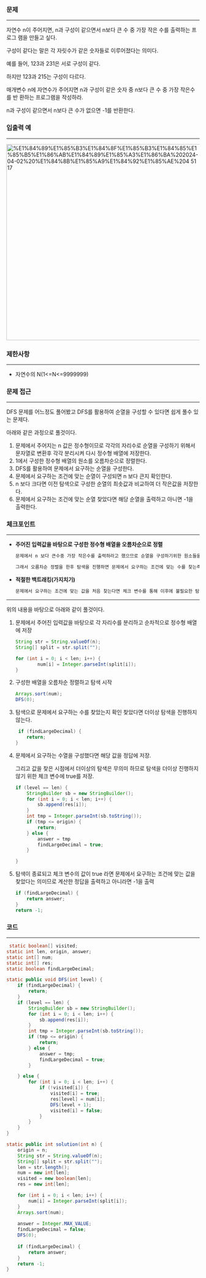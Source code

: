 ### 문제

---

자연수 n이 주어지면, n과 구성이 같으면서 n보다 큰 수 중 가장 작은 수를 출력하는 프로그 램을 만들고 싶다.

구성이 같다는 말은 각 자릿수가 같은 숫자들로 이루어졌다는 의미다.

예를 들어, 123과 231은 서로 구성이 같다.

하지만 123과 215는 구성이 다르다.

매개변수 n에 자연수가 주어지면 n과 구성이 같은 숫자 중 n보다 큰 수 중 가장 작은수를 반 환하는 프로그램을 작성하라.

n과 구성이 같으면서 n보다 큰 수가 없으면 -1를 반환한다.

### 입출력 예

---

<img width="512" alt="%E1%84%89%E1%85%B3%E1%84%8F%E1%85%B3%E1%84%85%E1%85%B5%E1%86%AB%E1%84%89%E1%85%A3%E1%86%BA%202024-04-02%20%E1%84%8B%E1%85%A9%E1%84%92%E1%85%AE%204 51 17" src="https://github.com/runtime-zer0/goorrrng/assets/147473025/00413c47-5f82-4445-87f4-314c7357ce3a">

### 제한사항

---

- 자연수의 N(1<=N<=9999999)

### 문제 접근

---

DFS 문제를 어느정도 풀어봤고 DFS를 활용하여 순열을 구성할 수 있다면 쉽게 풀수 있는 문제다.

아래와 같은 과정으로 풀것이다.

1. 문제에서 주어지는 n 값은 정수형이므로 각각의 자리수로 순열을 구성하기 위해서 문자열로 변환후 각각 분리시켜 다시 정수형 배열에 저장한다.
2. 1에서 구성한 정수형 배열의 원소를 오름차순으로 정렬한다.
3. DFS를 활용하여 문제에서 요구하는 순열을 구성한다.
4. 문제에서 요구하는 조건에 맞는 순열이 구성되면 n 보다 큰지 확인한다.
5. n 보다 크다면 이전 탐색으로 구성한 순열의 최솟값과 비교하여 더 작은값을 저장한다.
6. 문제에서 요구하는 조건에 맞는 순열 찾았다면 해당 순열을 출력하고 아니면 -1을 출력한다.

### 체크포인트

---

- **주어진 입력값을 바탕으로 구성한 정수형 배열을 오름차순으로 정렬**

    ```java
    문제에서 n 보다 큰수중 가장 작은수를 출력하라고 했으므로 순열을 구성하기위한 원소들을 오름차순으로 정렬한후 탐색을 진행하고 만약 n 보다 큰수를 탐색한다면 처음에 오름차순으로 정렬후 탐색을 시작했으므로 더 해당 수보다 더 큰수는 답이 될수 없다.
    
    그래서 오름차순 정렬을 한후 탐색을 진행하면 문제에서 요구하는 조건에 맞는 수를 찾는즉시 모튼 탐색을 종료하여 탐색을 최소한으로 할 수 있다.
    ```

- **적절한 백트래킹(가지치기)**

    ```java
    문제에서 요구하는 조건에 맞는 값을 처음 찾는다면 체크 변수를 통해 이후에 불필요한 탐색을 진행하지 않도록 조건문을 설정한다.
    ```


---

위의 내용을 바탕으로 아래와 같이 풀것이다.

1. 문제에서 주어진 입력값을 바탕으로 각 자리수를 분리하고 순차적으로 정수형 배열에 저장

    ```java
    String str = String.valueOf(n);
    String[] split = str.split("");
    
    for (int i = 0; i < len; i++) {
    		num[i] = Integer.parseInt(split[i]);
    }
    ```

2. 구성한 배열을 오름차순 정렬하고 탐색 시작

    ```java
    Arrays.sort(num);
    DFS(0);
    ```

3. 탐색으로 문제에서 요구하는 수를 찾았는지 확인 찾았다면 더이상 탐색을 진행하지 않는다.

    ```java
     if (findLargeDecimal) {
        return;
    }
    ```

4. 문제에서 요구하는 수열을 구성했다면 해당 값을 정답에 저장.

   그리고 값을 찾은 시점에서 더이상의 탐색은 무의미 하므로 탐색을 더이상 진행하지 않기 위한 체크 변수에 true를 저장.

    ```java
    if (level == len) {
        StringBuilder sb = new StringBuilder();
        for (int i = 0; i < len; i++) {
            sb.append(res[i]);
        }
        int tmp = Integer.parseInt(sb.toString());
        if (tmp <= origin) {
            return;
        } else {
            answer = tmp
            findLargeDecimal = true;
        }
    
    }
    ```

5. 탐색이 종료되고 체크 변수의 값이 true 라면 문제에서 요구하는 조건에 맞는 값을 찾았다는 의미므로 계산한 정답을 출력하고 아니라면 -1을 출력

    ```java
    if (findLargeDecimal) {
        return answer;
    }
    return -1;
    ```


### 코드

---

```java
 static boolean[] visited;
static int len, origin, answer;
static int[] num;
static int[] res;
static boolean findLargeDecimal;

static public void DFS(int level) {
    if (findLargeDecimal) {
        return;
    }
    if (level == len) {
        StringBuilder sb = new StringBuilder();
        for (int i = 0; i < len; i++) {
            sb.append(res[i]);
        }
        int tmp = Integer.parseInt(sb.toString());
        if (tmp <= origin) {
            return;
        } else {
            answer = tmp;
            findLargeDecimal = true;
        }

    } else {
        for (int i = 0; i < len; i++) {
            if (!visited[i]) {
                visited[i] = true;
                res[level] = num[i];
                DFS(level + 1);
                visited[i] = false;
            }
        }
    }
}

static public int solution(int n) {
    origin = n;
    String str = String.valueOf(n);
    String[] split = str.split("");
    len = str.length();
    num = new int[len];
    visited = new boolean[len];
    res = new int[len];

    for (int i = 0; i < len; i++) {
        num[i] = Integer.parseInt(split[i]);
    }
    Arrays.sort(num);
    
    answer = Integer.MAX_VALUE;
    findLargeDecimal = false;
    DFS(0);
    
    if (findLargeDecimal) {
        return answer;
    }
    return -1;
}
```